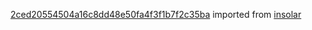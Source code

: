[2ced20554504a16c8dd48e50fa4f3f1b7f2c35ba](https://github.com/insolar/insolar/commit/2ced20554504a16c8dd48e50fa4f3f1b7f2c35ba) imported from [insolar](https://github.com/insolar/insolar)
